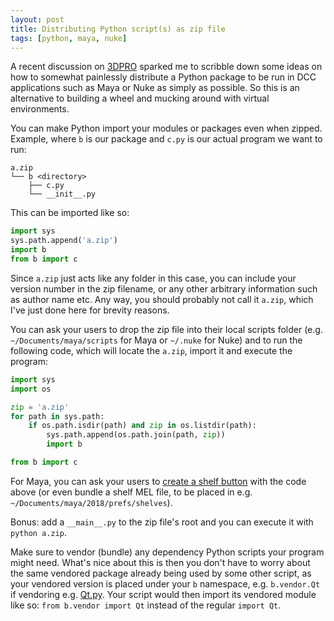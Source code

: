 ```yaml
---
layout: post
title: Distributing Python script(s) as zip file
tags: [python, maya, nuke]
---
```


A recent discussion on [3DPRO](http://3dpro.org/) sparked me to scribble down some ideas on how to somewhat painlessly distribute a Python package to be run in DCC applications such as Maya or Nuke as simply as possible. So this is an alternative to building a wheel and mucking around with virtual environments.

<!--more-->

You can make Python import your modules or packages even when zipped. Example, where `b` is our package and `c.py` is our actual program we want to run:

```
a.zip
└── b <directory>
    ├── c.py
    └── __init__.py
```

This can be imported like so:

```python
import sys
sys.path.append('a.zip')
import b
from b import c
```

Since `a.zip` just acts like any folder in this case, you can include your version number in the zip filename, or any other arbitrary information such as author name etc. Any way, you should probably not call it `a.zip`, which I've just done here for brevity reasons.

You can ask your users to drop the zip file into their local scripts folder (e.g. `~/Documents/maya/scripts` for Maya or `~/.nuke` for Nuke) and to run the following code, which will locate the `a.zip`, import it and execute the program:

```python
import sys
import os

zip = 'a.zip'
for path in sys.path:
    if os.path.isdir(path) and zip in os.listdir(path):
        sys.path.append(os.path.join(path, zip))
        import b

from b import c
```

For Maya, you can ask your users to [create a shelf button](http://help.autodesk.com/view/MAYAUL/2018/ENU/?guid=GUID-527023AE-9FB5-4D01-8D29-075B1E6C4754) with the code above (or even bundle a shelf MEL file, to be placed in e.g. `~/Documents/maya/2018/prefs/shelves`).

Bonus: add a `__main__.py` to the zip file's root and you can execute it with `python a.zip`.

Make sure to vendor (bundle) any dependency Python scripts your program might need. What's nice about this is then you don't have to worry about the same vendored package already being used by some other script, as your vendored version is placed under your `b` namespace, e.g. `b.vendor.Qt` if vendoring e.g. [Qt.py](https://github.com/mottosso/Qt.py). Your script would then import its vendored module like so: `from b.vendor import Qt` instead of the regular `import Qt`.

